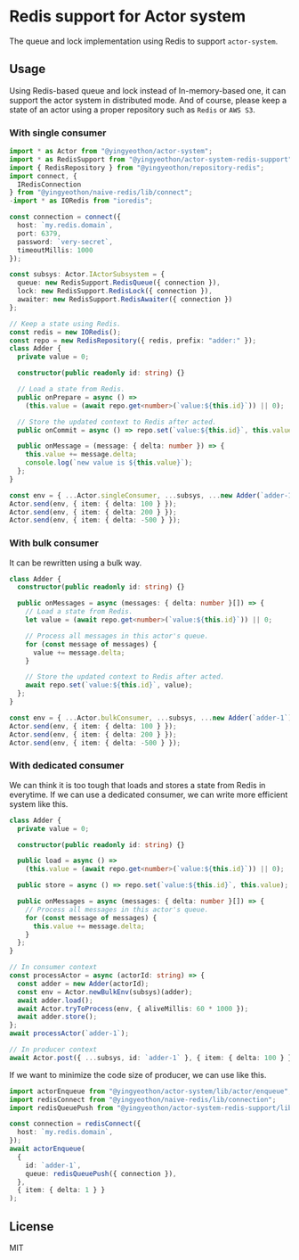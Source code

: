 # Redis support for Actor system

The queue and lock implementation using Redis to support `actor-system`.

## Usage

Using Redis-based queue and lock instead of In-memory-based one, it can support the actor system in distributed mode. And of course, please keep a state of an actor using a proper repository such as `Redis` or `AWS S3`.

### With single consumer

```typescript
import * as Actor from "@yingyeothon/actor-system";
import * as RedisSupport from "@yingyeothon/actor-system-redis-support";
import { RedisRepository } from "@yingyeothon/repository-redis";
import connect, {
  IRedisConnection
} from "@yingyeothon/naive-redis/lib/connect";
-import * as IORedis from "ioredis";

const connection = connect({
  host: `my.redis.domain`,
  port: 6379,
  password: `very-secret`,
  timeoutMillis: 1000
});

const subsys: Actor.IActorSubsystem = {
  queue: new RedisSupport.RedisQueue({ connection }),
  lock: new RedisSupport.RedisLock({ connection }),
  awaiter: new RedisSupport.RedisAwaiter({ connection })
};

// Keep a state using Redis.
const redis = new IORedis();
const repo = new RedisRepository({ redis, prefix: "adder:" });
class Adder {
  private value = 0;

  constructor(public readonly id: string) {}

  // Load a state from Redis.
  public onPrepare = async () =>
    (this.value = (await repo.get<number>(`value:${this.id}`)) || 0);

  // Store the updated context to Redis after acted.
  public onCommit = async () => repo.set(`value:${this.id}`, this.value);

  public onMessage = (message: { delta: number }) => {
    this.value += message.delta;
    console.log(`new value is ${this.value}`);
  };
}

const env = { ...Actor.singleConsumer, ...subsys, ...new Adder(`adder-1`) };
Actor.send(env, { item: { delta: 100 } });
Actor.send(env, { item: { delta: 200 } });
Actor.send(env, { item: { delta: -500 } });
```

### With bulk consumer

It can be rewritten using a bulk way.

```typescript
class Adder {
  constructor(public readonly id: string) {}

  public onMessages = async (messages: { delta: number }[]) => {
    // Load a state from Redis.
    let value = (await repo.get<number>(`value:${this.id}`)) || 0;

    // Process all messages in this actor's queue.
    for (const message of messages) {
      value += message.delta;
    }

    // Store the updated context to Redis after acted.
    await repo.set(`value:${this.id}`, value);
  };
}

const env = { ...Actor.bulkConsumer, ...subsys, ...new Adder(`adder-1`) };
Actor.send(env, { item: { delta: 100 } });
Actor.send(env, { item: { delta: 200 } });
Actor.send(env, { item: { delta: -500 } });
```

### With dedicated consumer

We can think it is too tough that loads and stores a state from Redis in everytime. If we can use a dedicated consumer, we can write more efficient system like this.

```typescript
class Adder {
  private value = 0;

  constructor(public readonly id: string) {}

  public load = async () =>
    (this.value = (await repo.get<number>(`value:${this.id}`)) || 0);

  public store = async () => repo.set(`value:${this.id}`, this.value);

  public onMessages = async (messages: { delta: number }[]) => {
    // Process all messages in this actor's queue.
    for (const message of messages) {
      this.value += message.delta;
    }
  };
}

// In consumer context
const processActor = async (actorId: string) => {
  const adder = new Adder(actorId);
  const env = Actor.newBulkEnv(subsys)(adder);
  await adder.load();
  await Actor.tryToProcess(env, { aliveMillis: 60 * 1000 });
  await adder.store();
};
await processActor(`adder-1`);

// In producer context
await Actor.post({ ...subsys, id: `adder-1` }, { item: { delta: 100 } });
```

If we want to minimize the code size of producer, we can use like this.

```typescript
import actorEnqueue from "@yingyeothon/actor-system/lib/actor/enqueue";
import redisConnect from "@yingyeothon/naive-redis/lib/connection";
import redisQueuePush from "@yingyeothon/actor-system-redis-support/lib/queue/push";

const connection = redisConnect({
  host: `my.redis.domain`,
});
await actorEnqueue(
  {
    id: `adder-1`,
    queue: redisQueuePush({ connection }),
  },
  { item: { delta: 1 } }
);
```

## License

MIT
